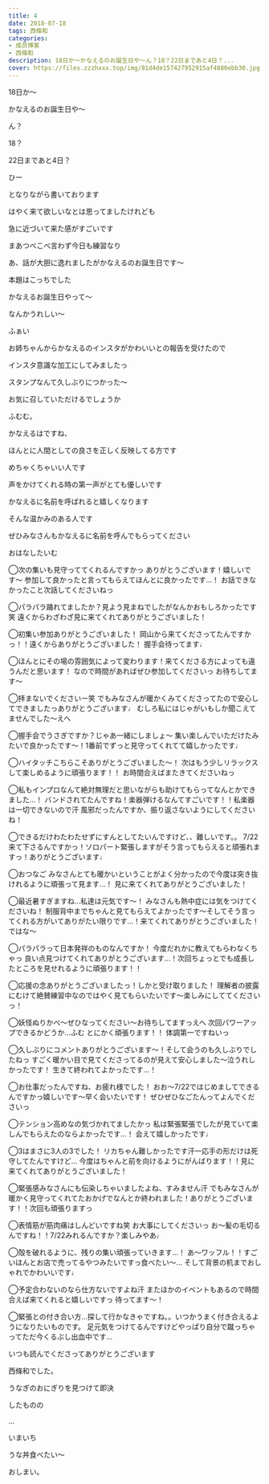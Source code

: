 ```yaml
---
title: 4
date: 2018-07-18
tags: 西條和
categories: 
- 成员博客
- 西條和
description: 18日か〜かなえるのお誕生日や〜ん？18？22日まであと4日？...
cover: https://files.zzzhxxx.top/img/81d4de157427952915af4880ebb30.jpg 
---
```

















18日か〜













かなえるのお誕生日や〜












ん？










18？









22日まであと4日？








ひー












となりながら書いております












はやく来て欲しいなとは思ってましたけれども












急に近づいて来た感がすごいです












まあつべこべ言わず今日も練習なり















あ、話が大胆に逸れましたがかなえるのお誕生日です〜







本題はこっちでした











かなえるお誕生日やって〜





なんかうれしい〜











ふぁい














お姉ちゃんからかなえるのインスタがかわいいとの報告を受けたので









インスタ意識な加工にしてみましたっ












スタンプなんて久しぶりにつかった〜










お気に召していただけるでしょうか








ふむむ。












かなえるはですね、




ほんとに人間としての良さを正しく反映してる方です









めちゃくちゃいい人です












声をかけてくれる時の第一声がとても優しいです










かなえるに名前を呼ばれると嬉しくなります












そんな温かみのある人です











ぜひみなさんもかなえるに名前を呼んでもらってください



















おはなしたいむ







◯次の集いも見守っててくれるんですかっ
ありがとうございます！嬉しいです〜
参加して良かったと言ってもらえてほんとに良かったです…！
お話できなかったこと次話してくださいねっ






◯パラパラ踊れてましたか？見よう見まねでしたがなんかおもしろかったです笑
遠くからわざわざ見に来てくれてありがとうございました！




◯初集い参加ありがとうございました！
岡山から来てくださってたんですかっ！！遠くからありがとうございました！
握手会待ってます♩






◯ほんとにその場の雰囲気によって変わります！来てくださる方によっても違うんだと思います！
なので時間があればぜひ参加してくださいっ
お待ちしてます〜







◯拝まないでくださいー笑
でもみなさんが暖かくみてくださってたので安心してできましたっありがとうございます♩
むしろ私にはじゃがいもしか聞こえてませんでした〜えへ





◯握手会でうさぎですか？じゃあ一緒にしましょ〜
集い楽しんでいただけたみたいで良かったです〜！1番前でずっと見守ってくれてて嬉しかったです♩





◯ハイタッチこちらこそありがとうございました〜！
次はもう少しリラックスして楽しめるように頑張ります！！
お時間合えばまたきてくださいねっ






◯私もインプロなんて絶対無理だと思いながらも助けてもらってなんとかできました…！
バンドされてたんですね！楽器弾けるなんてすごいです！！私楽器は一切できないので汗
風邪だったんですか、振り返さないようにしてくださいね！







◯できるだけわたわたせずにすんとしてたいんですけど、、難しいです。。
7/22来て下さるんですかっ！ソロパート緊張しますがそう言ってもらえると頑張れますっ！ありがとうございます♩






◯おつなご
みなさんとても暖かいということがよく分かったので今度は突き抜けれるように頑張って見ます…！
見に来てくれてありがとうございました！






◯最近暑すぎますね…私達は元気です〜！
みなさんも熱中症には気をつけてくださいね！
制服背中までちゃんと見てもらえてよかったです〜そしてそう言ってくれる方がいてありがたい限りです…！来てくれてありがとうございました！
ではな〜






◯パラパラって日本発祥のものなんですか！
今度だれかに教えてもらわなくちゃっ
良い点見つけてくれてありがとうございます…！次回ちょっとでも成長したところを見せれるように頑張ります！！






◯応援の念ありがとうございましたっ！しかと受け取りました！
理解者の披露にむけて絶賛練習中なのではやく見てもらいたいです〜楽しみにしててくださいっ！




◯妖怪ぬりかべ〜ぜひなってください〜お待ちしてますっえへ
次回パワーアップできるかどうか…ふむ
とにかく頑張ります！！
体調第一ですねいっ






◯久しぶりにコメントありがとうございます〜！そして会うのも久しぶりでしたねっ
すごく暖かい目で見てくださってるのが見えて安心しました〜泣うれしかったです！
生きて終われてよかったです…！






◯お仕事だったんですね、お疲れ様でした！
おお〜7/22ではじめましてできるんですかっ嬉しいです〜早く会いたいです！
ぜひぜひなごたんってよんでくださいっ







◯テンション高めなの気づかれてましたかっ
私は緊張緊張でしたが見ていて楽しんでもらえたのならよかったです…！
会えて嬉しかったです♩






◯3はまさに3人の3でした！
リカちゃん難しかったです汗一応手の形だけは死守してたんですけど…
今度はちゃんと前を向けるようにがんばります！！見に来てくれてありがとうございました！






◯緊張感みなさんにも伝染しちゃいましたよね、すみません汗
でもみなさんが暖かく見守ってくれてたおかげでなんとか終われました！ありがとうございます！！次回も頑張りますっ







◯表情筋が筋肉痛はしんどいですね笑
お大事にしてくださいっ
お〜髪の毛切るんですね！！7/22みれるんですか？楽しみやあ♩








◯殻を破れるように、残りの集い頑張っていきます…！
あ〜ワッフル！！すごいほんとお店で売ってるやつみたいですっ食べたい〜…
そして背景の机までおしゃれでかわいいです♩






◯予定合わないのなら仕方ないですよね汗
またほかのイベントもあるので時間合えば来てくれると嬉しいですっ
待ってます〜！







◯緊張との付き合い方…探して行かなきゃですね。。いつかうまく付き合えるようになりたいものです。
足元気をつけてるんですけどやっぱり自分で蹴っちゃってただ今くるぶし出血中です…














いつも読んでくださってありがとうございます













西條和でした。













うなぎのおにぎりを見つけて即決








したものの











…










いまいち









うな丼食べたい〜










おしまい。


